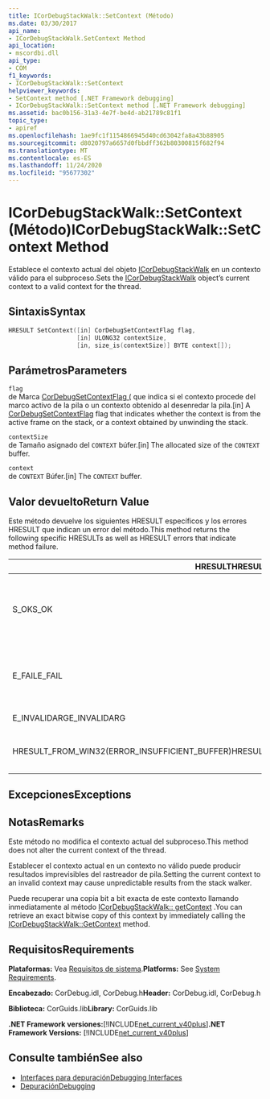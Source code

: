 ```yaml
---
title: ICorDebugStackWalk::SetContext (Método)
ms.date: 03/30/2017
api_name:
- ICorDebugStackWalk.SetContext Method
api_location:
- mscordbi.dll
api_type:
- COM
f1_keywords:
- ICorDebugStackWalk::SetContext
helpviewer_keywords:
- SetContext method [.NET Framework debugging]
- ICorDebugStackWalk::SetContext method [.NET Framework debugging]
ms.assetid: bac0b156-31a3-4e7f-be4d-ab21789c81f1
topic_type:
- apiref
ms.openlocfilehash: 1ae9fc1f1154866945d40cd63042fa8a43b88905
ms.sourcegitcommit: d8020797a6657d0fbbdff362b80300815f682f94
ms.translationtype: MT
ms.contentlocale: es-ES
ms.lasthandoff: 11/24/2020
ms.locfileid: "95677302"
---
```

# <a name="icordebugstackwalksetcontext-method"></a><span data-ttu-id="cee11-102">ICorDebugStackWalk::SetContext (Método)</span><span class="sxs-lookup"><span data-stu-id="cee11-102">ICorDebugStackWalk::SetContext Method</span></span>

<span data-ttu-id="cee11-103">Establece el contexto actual del objeto [ICorDebugStackWalk](icordebugstackwalk-interface.md) en un contexto válido para el subproceso.</span><span class="sxs-lookup"><span data-stu-id="cee11-103">Sets the [ICorDebugStackWalk](icordebugstackwalk-interface.md) object’s current context to a valid context for the thread.</span></span>  
  
## <a name="syntax"></a><span data-ttu-id="cee11-104">Sintaxis</span><span class="sxs-lookup"><span data-stu-id="cee11-104">Syntax</span></span>  
  
```cpp  
HRESULT SetContext([in] CorDebugSetContextFlag flag,  
                   [in] ULONG32 contextSize,  
                   [in, size_is(contextSize)] BYTE context[]);  
```  
  
## <a name="parameters"></a><span data-ttu-id="cee11-105">Parámetros</span><span class="sxs-lookup"><span data-stu-id="cee11-105">Parameters</span></span>  

 `flag`  
 <span data-ttu-id="cee11-106">de Marca [CorDebugSetContextFlag (](cordebugsetcontextflag-enumeration.md) que indica si el contexto procede del marco activo de la pila o un contexto obtenido al desenredar la pila.</span><span class="sxs-lookup"><span data-stu-id="cee11-106">[in] A [CorDebugSetContextFlag](cordebugsetcontextflag-enumeration.md) flag that indicates whether the context is from the active frame on the stack, or a context obtained by unwinding the stack.</span></span>  
  
 `contextSize`  
 <span data-ttu-id="cee11-107">de Tamaño asignado del `CONTEXT` búfer.</span><span class="sxs-lookup"><span data-stu-id="cee11-107">[in] The allocated size of the `CONTEXT` buffer.</span></span>  
  
 `context`  
 <span data-ttu-id="cee11-108">de `CONTEXT` Búfer.</span><span class="sxs-lookup"><span data-stu-id="cee11-108">[in] The `CONTEXT` buffer.</span></span>  
  
## <a name="return-value"></a><span data-ttu-id="cee11-109">Valor devuelto</span><span class="sxs-lookup"><span data-stu-id="cee11-109">Return Value</span></span>  

 <span data-ttu-id="cee11-110">Este método devuelve los siguientes HRESULT específicos y los errores HRESULT que indican un error del método.</span><span class="sxs-lookup"><span data-stu-id="cee11-110">This method returns the following specific HRESULTs as well as HRESULT errors that indicate method failure.</span></span>  
  
|<span data-ttu-id="cee11-111">HRESULT</span><span class="sxs-lookup"><span data-stu-id="cee11-111">HRESULT</span></span>|<span data-ttu-id="cee11-112">Descripción</span><span class="sxs-lookup"><span data-stu-id="cee11-112">Description</span></span>|  
|-------------|-----------------|  
|<span data-ttu-id="cee11-113">S_OK</span><span class="sxs-lookup"><span data-stu-id="cee11-113">S_OK</span></span>|<span data-ttu-id="cee11-114">El `ICorDebugStackWalk` contexto del objeto se estableció correctamente.</span><span class="sxs-lookup"><span data-stu-id="cee11-114">The `ICorDebugStackWalk` object's context was successfully set.</span></span>|  
|<span data-ttu-id="cee11-115">E_FAIL</span><span class="sxs-lookup"><span data-stu-id="cee11-115">E_FAIL</span></span>|<span data-ttu-id="cee11-116">`ICorDebugStackWalk`No se ha establecido el contexto del objeto.</span><span class="sxs-lookup"><span data-stu-id="cee11-116">The `ICorDebugStackWalk` object's context was not set.</span></span>|  
|<span data-ttu-id="cee11-117">E_INVALIDARG</span><span class="sxs-lookup"><span data-stu-id="cee11-117">E_INVALIDARG</span></span>|<span data-ttu-id="cee11-118">El contexto es una null.</span><span class="sxs-lookup"><span data-stu-id="cee11-118">The context is null.</span></span>|  
|<span data-ttu-id="cee11-119">HRESULT_FROM_WIN32(ERROR_INSUFFICIENT_BUFFER)</span><span class="sxs-lookup"><span data-stu-id="cee11-119">HRESULT_FROM_WIN32(ERROR_INSUFFICIENT_BUFFER)</span></span>|<span data-ttu-id="cee11-120">El búfer de contexto es demasiado pequeño.</span><span class="sxs-lookup"><span data-stu-id="cee11-120">The context buffer is too small.</span></span>|  
  
## <a name="exceptions"></a><span data-ttu-id="cee11-121">Excepciones</span><span class="sxs-lookup"><span data-stu-id="cee11-121">Exceptions</span></span>  
  
## <a name="remarks"></a><span data-ttu-id="cee11-122">Notas</span><span class="sxs-lookup"><span data-stu-id="cee11-122">Remarks</span></span>  

 <span data-ttu-id="cee11-123">Este método no modifica el contexto actual del subproceso.</span><span class="sxs-lookup"><span data-stu-id="cee11-123">This method does not alter the current context of the thread.</span></span>  
  
 <span data-ttu-id="cee11-124">Establecer el contexto actual en un contexto no válido puede producir resultados imprevisibles del rastreador de pila.</span><span class="sxs-lookup"><span data-stu-id="cee11-124">Setting the current context to an invalid context may cause unpredictable results from the stack walker.</span></span>  
  
 <span data-ttu-id="cee11-125">Puede recuperar una copia bit a bit exacta de este contexto llamando inmediatamente al método [ICorDebugStackWalk:: getContext](icordebugstackwalk-getcontext-method.md) .</span><span class="sxs-lookup"><span data-stu-id="cee11-125">You can retrieve an exact bitwise copy of this context by immediately calling the [ICorDebugStackWalk::GetContext](icordebugstackwalk-getcontext-method.md) method.</span></span>  
  
## <a name="requirements"></a><span data-ttu-id="cee11-126">Requisitos</span><span class="sxs-lookup"><span data-stu-id="cee11-126">Requirements</span></span>  

 <span data-ttu-id="cee11-127">**Plataformas:** Vea [Requisitos de sistema](../../get-started/system-requirements.md).</span><span class="sxs-lookup"><span data-stu-id="cee11-127">**Platforms:** See [System Requirements](../../get-started/system-requirements.md).</span></span>  
  
 <span data-ttu-id="cee11-128">**Encabezado:** CorDebug.idl, CorDebug.h</span><span class="sxs-lookup"><span data-stu-id="cee11-128">**Header:** CorDebug.idl, CorDebug.h</span></span>  
  
 <span data-ttu-id="cee11-129">**Biblioteca:** CorGuids.lib</span><span class="sxs-lookup"><span data-stu-id="cee11-129">**Library:** CorGuids.lib</span></span>  
  
 <span data-ttu-id="cee11-130">**.NET Framework versiones:**[!INCLUDE[net_current_v40plus](../../../../includes/net-current-v40plus-md.md)]</span><span class="sxs-lookup"><span data-stu-id="cee11-130">**.NET Framework Versions:** [!INCLUDE[net_current_v40plus](../../../../includes/net-current-v40plus-md.md)]</span></span>  
  
## <a name="see-also"></a><span data-ttu-id="cee11-131">Consulte también</span><span class="sxs-lookup"><span data-stu-id="cee11-131">See also</span></span>

- [<span data-ttu-id="cee11-132">Interfaces para depuración</span><span class="sxs-lookup"><span data-stu-id="cee11-132">Debugging Interfaces</span></span>](debugging-interfaces.md)
- [<span data-ttu-id="cee11-133">Depuración</span><span class="sxs-lookup"><span data-stu-id="cee11-133">Debugging</span></span>](index.md)
